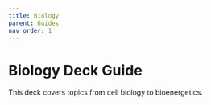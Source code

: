 ```yaml
---
title: Biology
parent: Guides
nav_order: 1
---
```


# Biology Deck Guide

This deck covers topics from cell biology to bioenergetics.
